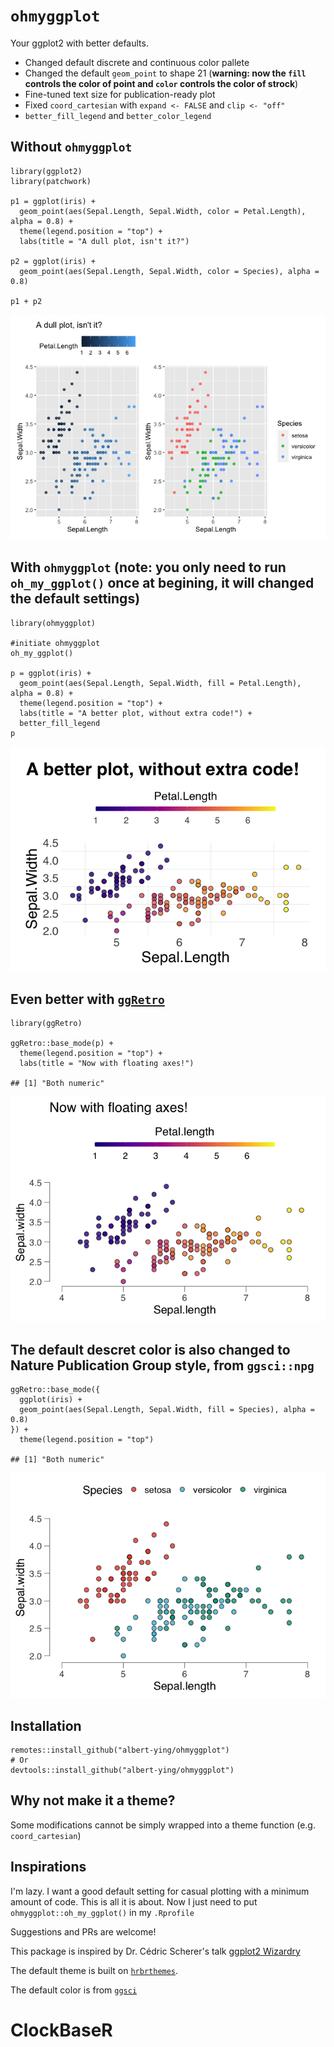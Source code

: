 `ohmyggplot`
===

Your ggplot2 with better defaults.

- Changed default discrete and continuous color pallete
- Changed the default `geom_point` to shape 21 (**warning: now the `fill` controls the color of point and `color` controls the color of strock**)
- Fine-tuned text size for publication-ready plot
- Fixed `coord_cartesian` with `expand <- FALSE` and `clip <- "off"`
- `better_fill_legend` and `better_color_legend`

Without `ohmyggplot`
--------

```
library(ggplot2)
library(patchwork)

p1 = ggplot(iris) +
  geom_point(aes(Sepal.Length, Sepal.Width, color = Petal.Length), alpha = 0.8) +
  theme(legend.position = "top") +
  labs(title = "A dull plot, isn't it?")

p2 = ggplot(iris) +
  geom_point(aes(Sepal.Length, Sepal.Width, color = Species), alpha = 0.8)

p1 + p2
```

![](README_files/figure-markdown_strict/unnamed-chunk-1-1.png)

With `ohmyggplot` (note: you only need to run `oh_my_ggplot()` once at begining, it will changed the default settings)
-----

```
library(ohmyggplot)

#initiate ohmyggplot
oh_my_ggplot()

p = ggplot(iris) +
  geom_point(aes(Sepal.Length, Sepal.Width, fill = Petal.Length), alpha = 0.8) +
  theme(legend.position = "top") +
  labs(title = "A better plot, without extra code!") +
  better_fill_legend
p
```

![](README_files/figure-markdown_strict/unnamed-chunk-2-1.png)

Even better with [`ggRetro`](https://github.com/albert-ying/ggRetro)
-----------------

```
library(ggRetro)

ggRetro::base_mode(p) +
  theme(legend.position = "top") +
  labs(title = "Now with floating axes!")

## [1] "Both numeric"
```

![](README_files/figure-markdown_strict/unnamed-chunk-3-1.png)

The default descret color is also changed to Nature Publication Group style, from `ggsci::npg`
----------------------------------------------------------------------------------

```
ggRetro::base_mode({
  ggplot(iris) +
  geom_point(aes(Sepal.Length, Sepal.Width, fill = Species), alpha = 0.8)
}) +
  theme(legend.position = "top")

## [1] "Both numeric"
```

![](README_files/figure-markdown_strict/unnamed-chunk-4-1.png)

Installation
------------

```
remotes::install_github("albert-ying/ohmyggplot")
# Or
devtools::install_github("albert-ying/ohmyggplot")
```

Why not make it a theme?
------------------------

Some modifications cannot be simply wrapped into a theme function (e.g. `coord_cartesian`)

Inspirations
------------

I'm lazy. I want a good default setting for casual plotting with a minimum amount of code. This is all it is about. Now I just need to put `ohmyggplot::oh_my_ggplot()` in my `.Rprofile`

Suggestions and PRs are welcome!

This package is inspired by Dr. Cédric Scherer's talk [ggplot2
Wizardry](https://www.youtube.com/watch?v=5KHvEXYtnOo&ab_channel=UseROslo)

The default theme is built on [`hrbrthemes`](https://github.com/hrbrmstr/hrbrthemes).

The default color is from [`ggsci`](https://nanx.me/ggsci/)
# ClockBaseR
